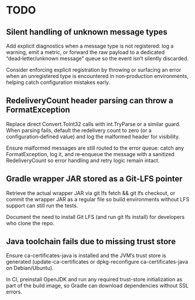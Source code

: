 # TODO

## Silent handling of unknown message types

Add explicit diagnostics when a message type is not registered: log a warning, emit a metric, or forward the raw payload to a dedicated “dead‑letter/unknown message” queue so the event isn’t silently discarded.

Consider enforcing explicit registration by throwing or surfacing an error when an unregistered type is encountered in non‑production environments, helping catch configuration mistakes early.

## RedeliveryCount header parsing can throw a FormatException

Replace direct Convert.ToInt32 calls with int.TryParse or a similar guard. When parsing fails, default the redelivery count to zero (or a configuration‑defined value) and log the malformed header for visibility.

Ensure malformed messages are still routed to the error queue: catch any FormatException, log it, and re‑enqueue the message with a sanitized RedeliveryCount so error handling and retry logic remain intact.

## Gradle wrapper JAR stored as a Git‑LFS pointer

Retrieve the actual wrapper JAR via git lfs fetch && git lfs checkout, or commit the wrapper JAR as a regular file so build environments without LFS support can still run the tests.

Document the need to install Git LFS (and run git lfs install) for developers who clone the repo.

## Java toolchain fails due to missing trust store

Ensure ca-certificates-java is installed and the JVM’s trust store is generated (update-ca-certificates or dpkg-reconfigure ca-certificates-java on Debian/Ubuntu).

In CI, preinstall OpenJDK and run any required trust-store initialization as part of the build image, so Gradle can download dependencies without SSL errors.